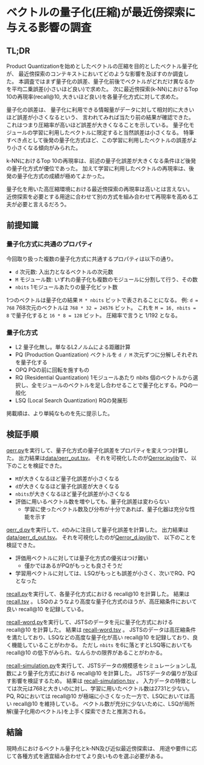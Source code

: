 # ベクトルの量子化(圧縮)が最近傍探索に与える影響の調査

## TL;DR

Product Quantizationを始めとしたベクトルの圧縮を目的としたベクトル量子化が、
最近傍探索のコンテキストにおいてどのような影響を及ぼすのか調査した。
本調査ではまず量子化の誤差、量子化前後でベクトルがどれだけ異なるかを平均二乗誤差(小さいほど良い)で求めた。
次に最近傍探索(k-NN)におけるTop 10の再現率(recall@10, 大きいほど良い)を各量子化方式に対して求めた。

量子化の誤差は、
量子化に利用できる情報量がデータに対して相対的に大きいほど誤差が小さくなるという、
言われてみれば当たり前の結果が確認できた。
これはつまり圧縮率が高いほど誤差が大きくなることを示している。
量子化モジュールの学習に利用したベクトルに限定すると当然誤差は小さくなる。
特筆すべき点として後発の量子化方式ほど、この学習に利用したベクトルの誤差がより小さくなる傾向がみられた。

k-NNにおけるTop 10の再現率は、前述の量子化誤差が大きくなる条件ほど後発の量子化方式が優位であった。
加えて学習に利用したベクトルの再現率は、後発の量子化方式の成績が極めてよかった。

量子化を用いた高圧縮環境における最近傍探索の再現率は高いとは言えない。
近傍探索を必要とする用途に合わせて別の方式を組み合わせて再現率を高める工夫が必要と言えるだろう。

## 前提知識

### 量子化方式に共通のプロパティ

今回取り扱った複数の量子化方式に共通するプロパティは以下の通り。

*   `d` 次元数: 入出力となるベクトルの次元数
*   `M` モジュール数: いずれの量子化も複数のモジュールに分割して行う、その数
*   `nbits` 1モジュールあたりの量子化ビット数

1つのベクトルは量子化の結果 `M * nbits` ビットで表されることになる。
例: `d = 768` 768次元のベクトルは `768 * 32 = 24576` ビット。
これを `M = 16, nbits = 8` で量子化すると `16 * 8 = 128` ビット。
圧縮率で言うと 1/192 となる。

### 量子化方式

* L2 量子化無し。単なるL2ノルムによる距離計算
* PQ (Production Quantization) ベクトルを `d / M` 次元ずつに分解しそれぞれを量子化する
* OPQ PQの前に回転を施すもの
* RQ (Residential Quantization) 1モジュールあたり nbits 個のベクトルから選択し、全モジュールのベクトルを足し合わせることで量子化とする。PQの一般化
* LSQ (Local Search Quantization) RQの発展形

掲載順は、より単純なものを先に提示した。

## 検証手順

[qerr.py](pycmd/qerr.py)を実行して、量子化方式の量子化誤差をプロパティを変えつつ計算した。
出力結果は[data/qerr\_out.tsv](data/qerr_out.tsv)。
それを可視化したのが[Qerror.ipylib](./Qerror.ipynb)で、
以下のことを検証できた。

* `M`が大きくなるほど量子化誤差が小さくなる
* `d`が大きくなるほど量子化誤差が大きくなる
* `nbits`が大きくなるほど量子化誤差が小さくなる
* 評価に用いるベクトル数を増やしても、量子化誤差は変わらない
    * 学習に使ったベクトル数及び分布が十分であれば、量子化器は充分な性能を示す

[qerr\_d.py](pycmd/qerr_d.py)を実行して、`d`のみに注目して量子化誤差を計算した。
出力結果は[data/qerr\_d\_out.tsv](data/qerr_d_out.tsv)。
それを可視化したのが[Qerror\_d.ipylib](./Qerror_d.ipynb)で、
以下のことを検証できた。

*   評価用ベクトルに対しては量子化方式の優劣はつけ難い
    *   僅かではあるがPQがもっとも良さそうだ
*   学習用ベクトルに対しては、LSQがもっとも誤差が小さく、次いでRQ、PQとなった

[recall.py](./pycmd/recall.py)を実行して、各量子化方式における recall@10 を計算した。
結果は [recall.tsv](./data/recall.tsv) 。
LSQのようなより高度な量子化方式のほうが、高圧縮条件において良い recall@10 を記録している。

[recall-word.py](./pycmd/recall-word.py)を実行して、JSTSのデータを元に量子化方式における recall@10 を計算した。
結果は [recall-word.tsv](./data/recall-word.tsv) 。
JSTSのデータは高圧縮条件を満たしており、LSQなどの高度な量子化が高い recall@10 を記録しており、良く機能していることがわかる。
ただし `nbits` を6に落とすとLSQ等においても recall@10 の低下がみられ、なんらかの限界があることがわかる。

[recall-simulation.py](./pycmd/recall-simulation.py)を実行して、JSTSデータの規模感をシミュレーションし乱数により量子化方式における recall@10 を計算した。
JSTSデータの偏りが及ぼす影響を検証するため。
結果は [recall-simulation.tsv](./data/recall-simulation.tsv) 。
入力データの特徴としては次元は768と大きいのに対し、学習に用いたベクトル数は2731と少ない。
PQ, RQにおいては recall@10 が極端に小さくなった一方で、LSQにおいては高い recall@10 を維持している。
ベクトル数が充分に少ないために、LSQが局所解(量子化用のベクトル)を上手く探索できたと推測される。

## 結論

現時点におけるベクトル量子化とk-NN及び近似最近傍探索は、
用途や要件に応じて各種方式を適宜組み合わせてより良いものを選ぶ必要がある。
